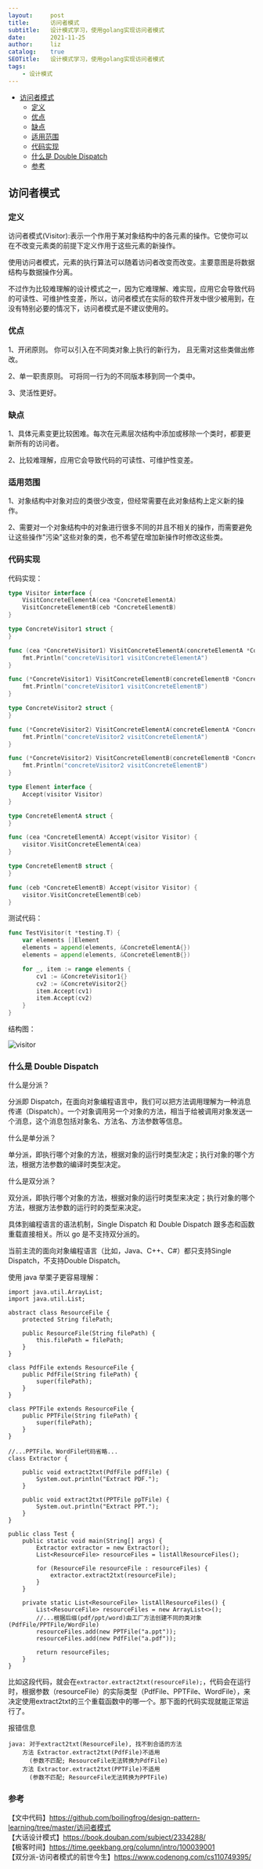 ```yaml
---
layout:     post
title:      访问者模式
subtitle:   设计模式学习，使用golang实现访问者模式
date:       2021-11-25
author:     liz
catalog:    true
SEOTitle:   设计模式学习，使用golang实现访问者模式
tags:
    - 设计模式
---
```


<!-- START doctoc generated TOC please keep comment here to allow auto update -->
<!-- DON'T EDIT THIS SECTION, INSTEAD RE-RUN doctoc TO UPDATE -->


- [访问者模式](#%E8%AE%BF%E9%97%AE%E8%80%85%E6%A8%A1%E5%BC%8F)
  - [定义](#%E5%AE%9A%E4%B9%89)
  - [优点](#%E4%BC%98%E7%82%B9)
  - [缺点](#%E7%BC%BA%E7%82%B9)
  - [适用范围](#%E9%80%82%E7%94%A8%E8%8C%83%E5%9B%B4)
  - [代码实现](#%E4%BB%A3%E7%A0%81%E5%AE%9E%E7%8E%B0)
  - [什么是 Double Dispatch](#%E4%BB%80%E4%B9%88%E6%98%AF-double-dispatch)
  - [参考](#%E5%8F%82%E8%80%83)

<!-- END doctoc generated TOC please keep comment here to allow auto update -->

## 访问者模式

### 定义

访问者模式(Visitor):表示一个作用于某对象结构中的各元素的操作。它使你可以在不改变元素类的前提下定义作用于这些元素的新操作。  

使用访问者模式，元素的执行算法可以随着访问者改变而改变。主要意图是将数据结构与数据操作分离。   

不过作为比较难理解的设计模式之一，因为它难理解、难实现，应用它会导致代码的可读性、可维护性变差，所以，访问者模式在实际的软件开发中很少被用到，在没有特别必要的情况下，访问者模式是不建议使用的。     

### 优点

1、开闭原则。 你可以引入在不同类对象上执行的新行为， 且无需对这些类做出修改。  

2、单一职责原则。 可将同一行为的不同版本移到同一个类中。  

3、灵活性更好。   

### 缺点

1、具体元素变更比较困难。每次在元素层次结构中添加或移除一个类时，都要更新所有的访问者。  

2、比较难理解，应用它会导致代码的可读性、可维护性变差。  

### 适用范围

1、对象结构中对象对应的类很少改变，但经常需要在此对象结构上定义新的操作。   

2、需要对一个对象结构中的对象进行很多不同的并且不相关的操作，而需要避免让这些操作"污染"这些对象的类，也不希望在增加新操作时修改这些类。  

### 代码实现

代码实现：  

```go
type Visitor interface {
	VisitConcreteElementA(cea *ConcreteElementA)
	VisitConcreteElementB(ceb *ConcreteElementB)
}

type ConcreteVisitor1 struct {
}

func (cea *ConcreteVisitor1) VisitConcreteElementA(concreteElementA *ConcreteElementA) {
	fmt.Println("concreteVisitor1 visitConcreteElementA")
}

func (*ConcreteVisitor1) VisitConcreteElementB(concreteElementB *ConcreteElementB) {
	fmt.Println("concreteVisitor1 visitConcreteElementB")
}

type ConcreteVisitor2 struct {
}

func (*ConcreteVisitor2) VisitConcreteElementA(concreteElementA *ConcreteElementA) {
	fmt.Println("concreteVisitor2 visitConcreteElementA")
}

func (*ConcreteVisitor2) VisitConcreteElementB(concreteElementB *ConcreteElementB) {
	fmt.Println("concreteVisitor2 visitConcreteElementB")
}

type Element interface {
	Accept(visitor Visitor)
}

type ConcreteElementA struct {
}

func (cea *ConcreteElementA) Accept(visitor Visitor) {
	visitor.VisitConcreteElementA(cea)
}

type ConcreteElementB struct {
}

func (ceb *ConcreteElementB) Accept(visitor Visitor) {
	visitor.VisitConcreteElementB(ceb)
}
```

测试代码：  

```go
func TestVisitor(t *testing.T) {
	var elements []Element
	elements = append(elements, &ConcreteElementA{})
	elements = append(elements, &ConcreteElementB{})

	for _, item := range elements {
		cv1 := &ConcreteVisitor1{}
		cv2 := &ConcreteVisitor2{}
		item.Accept(cv1)
		item.Accept(cv2)
	}
}
```

结构图：   

<img src="/img/pattern/pattern-visitor.png" alt="visitor" />  

### 什么是 Double Dispatch  

什么是分派？  

分派即 Dispatch，在面向对象编程语言中，我们可以把方法调用理解为一种消息传递（Dispatch）。一个对象调用另一个对象的方法，相当于给被调用对象发送一个消息，这个消息包括对象名、方法名、方法参数等信息。  

什么是单分派？  

单分派，即执行哪个对象的方法，根据对象的运行时类型决定；执行对象的哪个方法，根据方法参数的编译时类型决定。  

什么是双分派？  

双分派，即执行哪个对象的方法，根据对象的运行时类型来决定；执行对象的哪个方法，根据方法参数的运行时的类型来决定。  

具体到编程语言的语法机制，Single Dispatch 和 Double Dispatch 跟多态和函数重载直接相关。所以 go 是不支持双分派的。  

当前主流的面向对象编程语言（比如，Java、C++、C#）都只支持Single Dispatch，不支持Double Dispatch。   

使用 java 举栗子更容易理解：      

```
import java.util.ArrayList;
import java.util.List;

abstract class ResourceFile {
    protected String filePath;

    public ResourceFile(String filePath) {
        this.filePath = filePath;
    }
}

class PdfFile extends ResourceFile {
    public PdfFile(String filePath) {
        super(filePath);
    }
}

class PPTFile extends ResourceFile {
    public PPTFile(String filePath) {
        super(filePath);
    }
}

//...PPTFile、WordFile代码省略...
class Extractor {

    public void extract2txt(PdfFile pdfFile) {
        System.out.println("Extract PDF.");
    }

    public void extract2txt(PPTFile ppTFile) {
        System.out.println("Extract PPT.");
    }
}

public class Test {
    public static void main(String[] args) {
        Extractor extractor = new Extractor();
        List<ResourceFile> resourceFiles = listAllResourceFiles();

        for (ResourceFile resourceFile : resourceFiles) {
            extractor.extract2txt(resourceFile);
        }
    }

    private static List<ResourceFile> listAllResourceFiles() {
        List<ResourceFile> resourceFiles = new ArrayList<>();
        //...根据后缀(pdf/ppt/word)由工厂方法创建不同的类对象(PdfFile/PPTFile/WordFile)
        resourceFiles.add(new PPTFile("a.ppt"));
        resourceFiles.add(new PdfFile("a.pdf"));

        return resourceFiles;
    }
}
```

比如这段代码，就会在`extractor.extract2txt(resourceFile);`，代码会在运行时，根据参数（resourceFile）的实际类型（PdfFile、PPTFile、WordFile），来决定使用extract2txt的三个重载函数中的哪一个。那下面的代码实现就能正常运行了。   

报错信息   

```
java: 对于extract2txt(ResourceFile), 找不到合适的方法
    方法 Extractor.extract2txt(PdfFile)不适用
      (参数不匹配; ResourceFile无法转换为PdfFile)
    方法 Extractor.extract2txt(PPTFile)不适用
      (参数不匹配; ResourceFile无法转换为PPTFile)
```

### 参考

【文中代码】https://github.com/boilingfrog/design-pattern-learning/tree/master/访问者模式    
【大话设计模式】https://book.douban.com/subject/2334288/  
【极客时间】https://time.geekbang.org/column/intro/100039001   
【双分派-访问者模式的前世今生】https://www.codenong.com/cs110749395/    